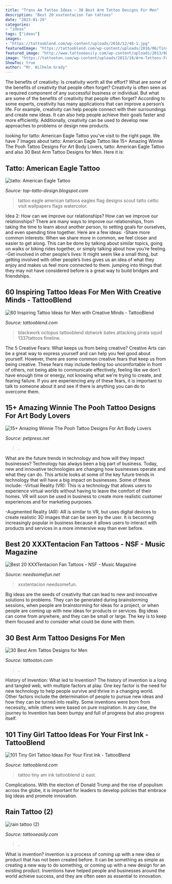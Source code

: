 ```yaml
---
title: "Trans Am Tattoo Ideas ~ 30 Best Arm Tattoo Designs For Men"
description: "Best 20 xxxtentacion fan tattoos"
date: "2023-01-29"
categories:
- "ideas"
tags: ["ideas"]
images:
- "https://tattooblend.com/wp-content/uploads/2016/12/48-1.jpg"
featuredImage: "https://tattooblend.com/wp-content/uploads/2016/06/Tiny-girl-tattoo-design-3.jpg"
featured_image: "http://www.tattooeasily.com/wp-content/uploads/2013/08/rain-tattoo-2.jpg"
image: "https://tattooton.com/wp-content/uploads/2013/10/Arm-Tattoos-For-Men-12.jpg"
ShowToc: true
author: "Mr. Wilhelm Grady"
---
```



The benefits of creativity: Is creativity worth all the effort? What are some of the benefits of creativity that people often forget?
Creativity is often seen as a required component of any successful business or individual. But what are some of the benefits of creativity that people often forget? According to some experts, creativity has many applications that can improve a person’s life. For example, creativity can help people connect with their surroundings and create new ideas. It can also help people achieve their goals faster and more efficiently. Additionally, creativity can be used to develop new approaches to problems or design new products.

	

		
looking for tatto: American Eagle Tattoo you've visit to the right page. We have 7 Images about tatto: American Eagle Tattoo like 15+ Amazing Winnie The Pooh Tattoo Designs For Art Body Lovers, tatto: American Eagle Tattoo and also 30 Best Arm Tattoo Designs for Men. Here it is:
		
    
## Tatto: American Eagle Tattoo

<img loading=lazy src="https://3.bp.blogspot.com/-XaipPGDN2_8/UQVepohzFNI/AAAAAAAAQSs/BYBFm2ATFBw/s1600/Img9854_eagle.jpg" onerror="this.onerror=null;this.src='https://tse2.mm.bing.net/th?id=OIP.wymMuZdaokzFrw9IbLfOigAAAA&amp;pid=15.1';" alt="tatto: American Eagle Tattoo">

_Source: top-tatto-design.blogspot.com_

>tattoo eagle american tattoos eagles flag designs scout tatto celtic visit wallpapers flags watercolor. 

	

Idea 2: How can we improve our relationships?
How can we improve our relationships? There are many ways to improve our relationships, from taking the time to learn about another person, to setting goals for ourselves, and even spending time together. Here are a few ideas: 
-Share more common interests: When we share more in common, we feel closer and easier to get along. This can be done by talking about similar topics, going on walks or biking rides together, or simply talking about how you’re feeling. 
-Get involved in other people’s lives: It might seem like a small thing, but getting involved with other people’s lives gives us an idea of what they enjoy and makes us feel more connected to them. jumping into things that they may not have considered before is a great way to build bridges and friendships.

    
## 60 Inspiring Tattoo Ideas For Men With Creative Minds - TattooBlend

<img loading=lazy src="https://tattooblend.com/wp-content/uploads/2016/12/48-1.jpg" onerror="this.onerror=null;this.src='https://tse1.mm.bing.net/th?id=OIP.Qyjsp_S82zfGB3A_7Z1IIAHaHG&amp;pid=15.1';" alt="60 Inspiring Tattoo Ideas for Men with Creative Minds - TattooBlend">

_Source: tattooblend.com_

>blackwork octopus tattooblend dotwork bates attacking pirata squid 1337tattoos fineline. 

	

The 5 Creative Fears: What keeps us from being creative?
Creative Arts can be a great way to express yourself and can help you feel good about yourself. However, there are some common creative fears that keep us from being creative. These fears may include feeling too uncomfortable in front of others, not being able to communicate effectively, feeling like we don't have enough time or energy, not knowing what we're trying to create, and fearing failure. If you are experiencing any of these fears, it is important to talk to someone about it and see if there is anything you can do to overcome them.

    
## 15+ Amazing Winnie The Pooh Tattoo Designs For Art Body Lovers

<img loading=lazy src="https://cdn.petpress.net/wp-content/uploads/2020/05/11234810/winnie-the-pooh-tattoo-lettering-scaled.jpg" onerror="this.onerror=null;this.src='https://tse2.mm.bing.net/th?id=OIP.xcQ_9pBl1eEYVukmct2SPQHaJ4&amp;pid=15.1';" alt="15+ Amazing Winnie The Pooh Tattoo Designs For Art Body Lovers">

_Source: petpress.net_

>. 

	

What are the future trends in technology and how will they impact businesses?
Technology has always been a big part of business. Today, new and innovative technologies are changing how businesses operate and what they can do. This article looks at some of the key future trends in technology that will have a big impact on businesses. Some of these include:
-Virtual Reality (VR): This is a technology that allows users to experience virtual worlds without having to leave the comfort of their homes. VR will soon be used in business to create more realistic customer experiences and for marketing purposes.

-Augmented Reality (AR): AR is similar to VR, but uses digital devices to create realistic 3D images that can be seen by the user. It is becoming increasingly popular in business because it allows users to interact with products and services in a more immersive way than ever before.

    
## Best 20 XXXTentacion Fan Tattoos - NSF - Music Magazine

<img loading=lazy src="https://www.needsomefun.net/wp-content/uploads/2020/12/XXXTentacion-tattoo-6.jpg" onerror="this.onerror=null;this.src='https://tse4.mm.bing.net/th?id=OIP.9LkBDbs2mjBG-vwYDeiumgAAAA&amp;pid=15.1';" alt="Best 20 XXXTentacion Fan Tattoos - NSF - Music Magazine">

_Source: needsomefun.net_

>xxxtentacion needsomefun. 

	

Big ideas are the seeds of creativity that can lead to new and innovative solutions to problems. They can be generated during brainstorming sessions, when people are brainstorming for ideas for a project, or when people are coming up with new ideas for products or services. Big ideas can come from anywhere, and they can be small or large. The key is to keep them focused and to consider what could be done with them.

    
## 30 Best Arm Tattoo Designs For Men

<img loading=lazy src="https://tattooton.com/wp-content/uploads/2013/10/Arm-Tattoos-For-Men-12.jpg" onerror="this.onerror=null;this.src='https://tse2.mm.bing.net/th?id=OIP.Jf43Wk3jviED5YQHvmCOwwHaLH&amp;pid=15.1';" alt="30 Best Arm Tattoo Designs for Men">

_Source: tattooton.com_

>. 

	

History of Invention: What led to Invention?
The history of invention is a long and tangled web, with multiple factors at play. One key factor is the need for new technology to help people survive and thrive in a changing world. Other factors include the determination of people to pursue new ideas and how they can be turned into reality. Some inventions were born from necessity, while others were based on pure inspiration. In any case, the journey to Invention has been bumpy and full of progress but also progress itself.

    
## 101 Tiny Girl Tattoo Ideas For Your First Ink - TattooBlend

<img loading=lazy src="https://tattooblend.com/wp-content/uploads/2016/06/Tiny-girl-tattoo-design-3.jpg" onerror="this.onerror=null;this.src='https://tse4.mm.bing.net/th?id=OIP._wA3AJZ0brkKS-Mji86WPQHaJN&amp;pid=15.1';" alt="101 Tiny Girl Tattoo Ideas For Your First Ink - TattooBlend">

_Source: tattooblend.com_

>tattoo tiny am ink tattooblend iz east. 

	

Complications. With the election of Donald Trump and the rise of populism across the globe, it is important for leaders to develop policies that embrace big ideas and promote innovation.

    
## Rain Tattoo (2)

<img loading=lazy src="http://www.tattooeasily.com/wp-content/uploads/2013/08/rain-tattoo-2.jpg" onerror="this.onerror=null;this.src='https://tse1.mm.bing.net/th?id=OIP.kDkR2c7i7HKGzjBqOuxCbwHaJ3&amp;pid=15.1';" alt="rain tattoo (2)">

_Source: tattooeasily.com_

>. 

	

What is invention?
Invention is a process of coming up with a new idea or product that has not been created before. It can be something as simple as creating a new way to do something, or coming up with a new design for an existing product. Inventions have helped people and businesses around the world achieve success, and they are often seen as essential to innovation.

